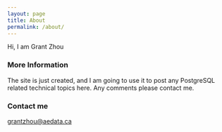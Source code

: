 ```yaml
---
layout: page
title: About
permalink: /about/
---
```


Hi, I am Grant Zhou

### More Information

The site is just created, and I am going to use it to post any PostgreSQL related technical topics here.
Any comments please contact me.

### Contact me

[grantzhou@aedata.ca](mailto:grantzhou@gmail.com)
